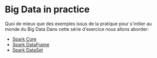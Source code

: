# Big Data in practice
Quoi de mieux que des exemples issus de la pratique pour s'initier au monde du Big Data
Dans cette série d'exercice nous allons aborder:
* [Spark Core](https://github.com/Ahmed-Gater/bigdata-in-practice/blob/master/spark-core.md)
* [Spark DataFrame](https://github.com/Ahmed-Gater/bigdata-in-practice/blob/master/spark-dataframe.md)
* [Spark DataSet](https://github.com/Ahmed-Gater/bigdata-in-practice/blob/master/spark-dataset.md)
